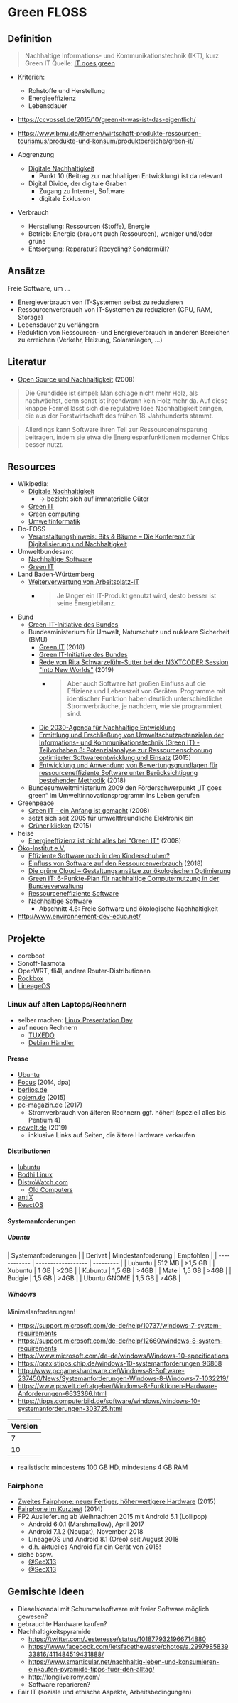 # Green FLOSS

## Definition

> Nachhaltige Informations- und Kommunikationstechnik (IKT), kurz Green IT
Quelle: [IT goes green](https://www.umweltinnovationsprogramm.de/foerderschwerpunkte/it-goes-green)

* Kriterien:
  * Rohstoffe und Herstellung
  * Energieeffizienz
  * Lebensdauer

* https://ccvossel.de/2015/10/green-it-was-ist-das-eigentlich/
* https://www.bmu.de/themen/wirtschaft-produkte-ressourcen-tourismus/produkte-und-konsum/produktbereiche/green-it/

* Abgrenzung
  * [Digitale Nachhaltigkeit](https://de.wikipedia.org/wiki/Digitale_Nachhaltigkeit)
    * Punkt 10 (Beitrag zur nachhaltigen Entwicklung) ist da relevant
  * Digital Divide, der digitale Graben
    * Zugang zu Internet, Software
    * digitale Exklusion

* Verbrauch
  * Herstellung: Ressourcen (Stoffe), Energie
  * Betrieb: Energie (braucht auch Ressourcen), weniger und/oder grüne
  * Entsorgung: Reparatur? Recycling? Sondermüll?

## Ansätze

Freie Software, um …

* Energieverbrauch von IT-Systemen selbst zu reduzieren
* Ressourcenverbrauch von IT-Systemen zu reduzieren (CPU, RAM, Storage)
* Lebensdauer zu verlängern
* Reduktion von Ressourcen- und Energieverbrauch in anderen Bereichen zu erreichen (Verkehr, Heizung, Solaranlagen, …)

## Literatur

* [Open Source und Nachhaltigkeit](https://www.golem.de/0803/58082.html) (2008)

> Die Grundidee ist simpel: Man schlage nicht mehr Holz, als nachwächst, denn sonst ist irgendwann kein Holz mehr da. Auf diese knappe Formel lässt sich die regulative Idee Nachhaltigkeit bringen, die aus der Forstwirtschaft des frühen 18. Jahrhunderts stammt.

> Allerdings kann Software ihren Teil zur Ressourceneinsparung beitragen, indem sie etwa die Energiesparfunktionen moderner Chips besser nutzt.

## Resources

* Wikipedia:
  * [Digitale Nachhaltigkeit](https://de.wikipedia.org/wiki/Digitale_Nachhaltigkeit)
    * → bezieht sich auf immaterielle Güter
  * [Green IT](https://de.wikipedia.org/wiki/Green_IT)
  * [Green computing](https://en.wikipedia.org/wiki/Green_computing)
  * [Umweltinformatik](https://de.wikipedia.org/wiki/Umweltinformatik)
* Do-FOSS
  * [Veranstaltungshinweis: Bits & Bäume – Die Konferenz für Digitalisierung und Nachhaltigkeit](http://blog.do-foss.de/beitrag/veranstaltungshinweis-bits-baeume-die-konferenz-fuer-digitalisierung-und-nachhaltigkeit/)
* Umweltbundesamt
  * [Nachhaltige Software](http://www.umweltbundesamt.de/publikationen/nachhaltige-software)
  * [Green IT](https://www.umweltbundesamt.de/publikationen/green-it)
* Land Baden-Württemberg
  * [Weiterverwertung von Arbeitsplatz-IT](https://green-it.baden-wuerttemberg.de/am-arbeitsplatz/weiterverwertung)
    * > Je länger ein IT-Produkt genutzt wird, desto besser ist seine Energiebilanz.
* Bund
  * [Green-IT-Initiative des Bundes](https://www.cio.bund.de/Web/DE/Innovative-Vorhaben/Green-IT/green_it_node.html)
  * Bundesministerium für Umwelt, Naturschutz und nukleare Sicherheit (BMU)
    * [Green IT](https://www.bmu.de/themen/wirtschaft-produkte-ressourcen-tourismus/produkte-und-konsum/produktbereiche/green-it/) (2018)
    * [Green IT-Initiative des Bundes](https://www.bmu.de/themen/wirtschaft-produkte-ressourcen-tourismus/produkte-und-konsum/produktbereiche/green-it/green-it-initiative-des-bundes/)
    * [Rede von Rita Schwarzelühr-Sutter bei der N3XTCODER Session "Into New Worlds"](https://www.bmu.de/rede/rede-von-rita-schwarzeluehr-sutter-bei-der-n3xtcoder-session-into-new-worlds/) (2019)
      * > Aber auch Software hat großen Einfluss auf die Effizienz und Lebenszeit von Geräten. Programme mit identischer Funktion haben deutlich unterschiedliche Stromverbräuche, je nachdem, wie sie programmiert sind.
    * [Die 2030-Agenda für Nachhaltige Entwicklung](https://www.bmu.de/themen/nachhaltigkeit-internationales/nachhaltige-entwicklung/2030-agenda/)
    * [Ermittlung und Erschließung von Umweltschutzpotenzialen der Informations- und Kommunikationstechnik (Green IT) - Teilvorhaben 3: Potenzialanalyse zur Ressourcenschonung optimierter Softwareentwicklung und Einsatz](https://www.bmu.de/themen/forschung-foerderung/forschung/forschungs-und-entwicklungsberichte/details/ermittlung-und-erschliessung-von-umweltschutzpotenzialen-der-informations-und-kommunikationstechnik/) (2015)
    * [Entwicklung und Anwendung von Bewertungsgrundlagen für ressourceneffiziente Software unter Berücksichtigung bestehender Methodik](https://www.bmu.de/themen/forschung-foerderung/forschung/forschungs-und-entwicklungsberichte/details/entwicklung-und-anwendung-von-bewertungsgrundlagen-fuer-ressourceneffiziente-software-unter-beruecksic/) (2018)
  * Bundesumweltministerium 2009 den Förderschwerpunkt „IT goes green“ im Umweltinnovationsprogramm ins Leben gerufen
* Greenpeace
  * [Green IT - ein Anfang ist gemacht](https://www.greenpeace.de/presse/presseerklaerungen/green-it-ein-anfang-ist-gemacht) (2008)
  * setzt sich seit 2005 für umweltfreundliche Elektronik ein
  * [Grüner klicken](https://www.greenpeace.de/themen/energiewende/gruener-klicken) (2015)
* heise
  * [Energieeffizienz ist nicht alles bei "Green IT"](https://heise.de/-203987) (2008)
* [Öko-Institut e.V.](https://www.oeko.de/)
  * [Effiziente Software noch in den Kinderschuhen?](https://www.oeko.de/presse/archiv-pressemeldungen/2018/effiziente-software-noch-in-den-kinderschuhen/)
  * [Einfluss von Software auf den Ressourcenverbrauch](https://www.oeko.de/publikationen/p-details/einfluss-von-software-auf-den-ressourcenverbrauch/) (2018)
  * [Die grüne Cloud – Gestaltungsansätze zur ökologischen Optimierung](https://www.oeko.de/publikationen/p-details/die-gruene-cloud-gestaltungsansaetze-zur-oekologischen-optimierung/)
  * [Green IT: 6-Punkte-Plan für nachhaltige Computernutzung in der Bundesverwaltung](https://www.oeko.de/presse/archiv-pressemeldungen/2016/green-it-6-punkte-plan-fuer-nachhaltige-computernutzung-in-der-bundesverwaltung/)
  * [Ressourceneffiziente Software](https://www.oeko.de/e-paper/archiv-ecowork/green-economy/arbeit-aktuell/ressourceneffiziente-software/)
  * [Nachhaltige Software](https://www.oeko.de/publikationen/p-details/nachhaltige-software/)
    * Abschnitt 4.6: Freie Software und ökologische Nachhaltigkeit
* http://www.environnement-dev-educ.net/

## Projekte

* coreboot
* Sonoff-Tasmota
* OpenWRT, fli4l, andere Router-Distributionen
* [Rockbox](https://www.rockbox.org/)
* [LineageOS](https://lineageos.org/)

### Linux auf alten Laptops/Rechnern

* selber machen: [Linux Presentation Day](https://l-p-d.org/)
* auf neuen Rechnern
  * [TUXEDO](https://www.tuxedocomputers.com/)
  * [Debian Händler](https://www.debian.org/distrib/pre-installed#de)

#### Presse

* [Ubuntu](https://wiki.ubuntuusers.de/Alte_Hardware/)
* [Focus](https://www.focus.de/digital/computer/pc-tipps/computer-mit-linux-alte-rechner-weiter-nutzen_id_4041306.html) (2014, dpa)
* [berlios.de](https://www.berlios.de/linux-fuer-alte-rechner/)
* [golem.de](https://www.golem.de/news/alles-andere-als-schrottreif-neue-linux-distributionen-fuer-alte-computer-1510-116627.html) (2015)
* [pc-magazin.de](https://www.pc-magazin.de/ratgeber/linux-fuer-alte-rechner-pc-notebook-netbook-3197704.html) (2017)
  * Stromverbrauch von älteren Rechnern ggf. höher! (speziell alles bis Pentium 4)
* [pcwelt.de](https://www.pcwelt.de/ratgeber/Special-Linux-Frisches-Linux-fuer-aeltere-Hardware-8689124.html) (2019)
  * inklusive Links auf Seiten, die ältere Hardware verkaufen

#### Distributionen

* [lubuntu](https://lubuntu.net/)
* [Bodhi Linux](https://www.bodhilinux.com/)
* [DistroWatch.com](https://distrowatch.com/)
  * [Old Computers](https://distrowatch.com/search.php?category=Old+Computers#simple)
* [antiX](https://antixlinux.com/)
* [ReactOS](https://www.reactos.org/)

#### Systemanforderungen

##### Ubuntu

|            Systemanforderungen                |
| Derivat      | Mindestanforderung | Empfohlen |
| ------------ | ------------------ | --------- |
| Lubuntu      | 512 MB             | >1,5 GB   |
| Xubuntu      |   1 GB             | >2GB      |
| Kubuntu      | 1,5 GB             | >4GB      |
| Mate         | 1,5 GB             | >4GB      |
| Budgie       | 1,5 GB             | >4GB      |
| Ubuntu GNOME | 1,5 GB             | >4GB      |

##### Windows

Minimalanforderungen!

* https://support.microsoft.com/de-de/help/10737/windows-7-system-requirements
* https://support.microsoft.com/de-de/help/12660/windows-8-system-requirements
* https://www.microsoft.com/de-de/windows/Windows-10-specifications
* https://praxistipps.chip.de/windows-10-systemanforderungen_96868
* http://www.pcgameshardware.de/Windows-8-Software-237450/News/Systemanforderungen-Windows-8-Windows-7-1032219/
* https://www.pcwelt.de/ratgeber/Windows-8-Funktionen-Hardware-Anforderungen-6633366.html
* https://tipps.computerbild.de/software/windows/windows-10-systemanforderungen-303725.html

| Version |
| ------- |
| 7       | 1 GHz | 2 GB |      | 20 GB |
| 10      | 1 GHz | 2 GB | 4 GB | 32 GB |

* realistisch: mindestens 100 GB HD, mindestens 4 GB RAM

### Fairphone

* [Zweites Fairphone: neuer Fertiger, höherwertigere Hardware](http://heise.de/-2576107) (2015)
* [Fairphone im Kurztest](https://heise.de/-2073866) (2014)
* FP2 Auslieferung ab Weihnachten 2015 mit Android 5.1 (Lollipop)
  * Android 6.0.1 (Marshmallow), April 2017
  * Android 7.1.2 (Nougat), November 2018
  * LineageOS und Android 8.1 (Oreo) seit August 2018
  * d.h. aktuelles Android für ein Gerät von 2015!
* siehe bspw.
  * [@SecX13](https://twitter.com/SecX13/status/968225118517452800)
  * [@SecX13](https://twitter.com/SecX13/status/1115380640298487808)

## Gemischte Ideen

* Dieselskandal mit Schummelsoftware mit freier Software möglich gewesen?
* gebrauchte Hardware kaufen?
* Nachhaltigkeitspyramide
  * https://twitter.com/Jesteresse/status/1018779321966714880
  * https://www.facebook.com/letsfacethewaste/photos/a.299798583933816/411484519431888/
  * https://www.smarticular.net/nachhaltig-leben-und-konsumieren-einkaufen-pyramide-tipps-fuer-den-alltag/
  * http://longliveirony.com/
  * Software reparieren?
* Fair IT (soziale und ethische Aspekte, Arbeitsbedingungen)

